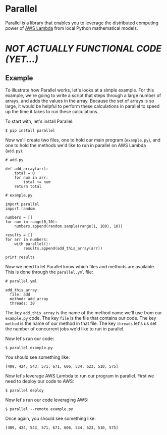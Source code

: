 # Parallel

Parallel is a library that enables you to leverage the distributed computing power of [AWS Lambda](https://aws.amazon.com/lambda/) from local Python mathematical models.

# *NOT ACTUALLY FUNCTIONAL CODE (YET...)*

## Example

To illustrate how Parallel works, let's looks at a simple example. For this example, we're going to write a script that steps through a large number of arrays, and adds the values in the array. Because the set of arrays is so large, it would be helpful to perform these calculations in parallel to speed up the time it takes to run these calculations.

To start with, let's install Parallel:
```
$ pip install parallel
```

Now we'll create two files, one to hold our main program (`example.py`), and one to hold the methods we'd like to run in parallel on AWS Lambda (`add.py`).

```
# add.py

def add_array(arr):
    total = 0
    for num in arr:
        total += num
    return total
```

```
# example.py

import parallel
import random

numbers = []
for num in range(0,10):
    numbers.append(random.sample(range(1, 100), 10))

results = []
for arr in numbers:
    with parallel():
        results.append(add_this_array(arr))

print results
```

Now we need to let Parallel know which files and methods are available.  This is done through the `parallel.yml` file:

```
# parallel.yml

add_this_array:
  file: add
  method: add_array
  threads: 30
```
The key `add_this_array` is the name of the method name we'll use from our `example.py` code. The key `file` is the file that contains our code.  The key `method` is the name of our method in that file.  The key `threads` let's us set the number of concurrent jobs we'd like to run in parallel.

Now let's run our code:
```
$ parallel example.py
```
You should see something like:
```
[409, 424, 543, 571, 671, 606, 534, 623, 510, 575]
```

Now let's leverage AWS Lambda to run our program in parallel.  First we need to deploy our code to AWS:

```
$ parallel deploy
```

Now let's run our code leveraging AWS:
```
$ parallel --remote example.py
```
Once again, you should see something like:
```
[409, 424, 543, 571, 671, 606, 534, 623, 510, 575]
```
